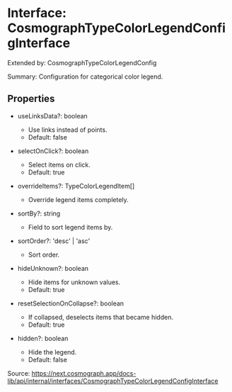 # Interface: CosmographTypeColorLegendConfigInterface

Extended by: CosmographTypeColorLegendConfig

Summary: Configuration for categorical color legend.

## Properties

- useLinksData?: boolean
  - Use links instead of points.
  - Default: false

- selectOnClick?: boolean
  - Select items on click.
  - Default: true

- overrideItems?: TypeColorLegendItem[]
  - Override legend items completely.

- sortBy?: string
  - Field to sort legend items by.

- sortOrder?: 'desc' | 'asc'
  - Sort order.

- hideUnknown?: boolean
  - Hide items for unknown values.
  - Default: true

- resetSelectionOnCollapse?: boolean
  - If collapsed, deselects items that became hidden.
  - Default: true

- hidden?: boolean
  - Hide the legend.
  - Default: false

Source: https://next.cosmograph.app/docs-lib/api/internal/interfaces/CosmographTypeColorLegendConfigInterface
